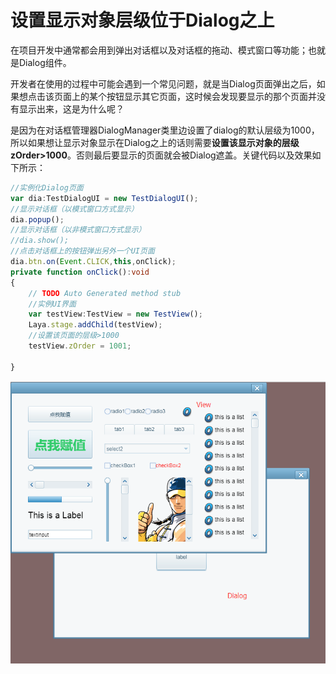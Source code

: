 # 设置显示对象层级位于Dialog之上

在项目开发中通常都会用到弹出对话框以及对话框的拖动、模式窗口等功能；也就是Dialog组件。

开发者在使用的过程中可能会遇到一个常见问题，就是当Dialog页面弹出之后，如果想点击该页面上的某个按钮显示其它页面，这时候会发现要显示的那个页面并没有显示出来，这是为什么呢？

是因为在对话框管理器DialogManager类里边设置了dialog的默认层级为1000，所以如果想让显示对象显示在Dialog之上的话则需要**设置该显示对象的层级zOrder>1000**。否则最后要显示的页面就会被Dialog遮盖。关键代码以及效果如下所示：

```typescript
//实例化Dialog页面
var dia:TestDialogUI = new TestDialogUI();
//显示对话框（以模式窗口方式显示）
dia.popup();
//显示对话框（以非模式窗口方式显示）
//dia.show();
//点击对话框上的按钮弹出另外一个UI页面
dia.btn.on(Event.CLICK,this,onClick);
private function onClick():void
{
    // TODO Auto Generated method stub
    //实例UI界面
    var testView:TestView = new TestView();
    Laya.stage.addChild(testView);
  	//设置该页面的层级>1000
    testView.zOrder = 1001;

}
```

![1](img\1.png)